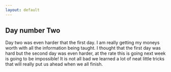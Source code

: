 ```yaml
---
layout: default
---
```

## Day number Two

Day two was even harder that the first day. I am really getting my moneys worth with all the information being taught. I thought that the first day was hard but the second day was even harder, at the rate this is going next week is going to be impossible! It is not all bad we learned a lot of neat little tricks that will really put us ahead when we all finish. 
